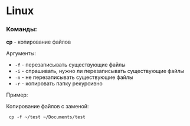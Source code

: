 <h1>Linux</h1>

<h3>Команды:</h3>
<b>cp</b> - копирование файлов

Аргументы:
    <ul>
        <li>`-f` - перезаписывать существующие файлы</li>
        <li>`-i` - спрашивать, нужно ли перезаписывать существующие файлы</li>
        <li>`-n` -  не перезаписывать существующие файлы</li>
        <li>`-r` - копировать папку рекурсивно</li>
    </ul>

Пример:

Копирование файлов с заменой:

```shell
 cp -f ~/test ~/Documents/test
```
